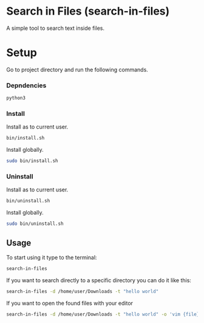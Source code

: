 # Search in Files (search-in-files)
A simple tool to search text inside files.

# Setup
Go to project directory and run the following commands.
### Depndencies
```bash
python3
```

### Install
Install as to current user.
```bash
bin/install.sh
```
Install globally.
```bash
sudo bin/install.sh
```
### Uninstall
Install as to current user.
```bash
bin/uninstall.sh
```
Install globally.
```bash
sudo bin/uninstall.sh
```

## Usage
To start using it type to the terminal:
```bash
search-in-files
```
If you want to search directly to a specific directory you can do it like this:
```bash
search-in-files -d /home/user/Downloads -t "hello world"
```
If you want to open the found files with your editor
```bash
search-in-files -d /home/user/Downloads -t "hello world" -o 'vim {file}:{line}'
```
